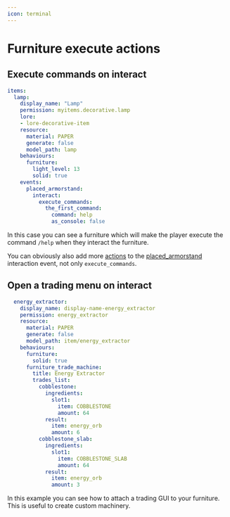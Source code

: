 ```yaml
---
icon: terminal
---
```


# Furniture execute actions

## Execute commands on interact

```yaml
items:
  lamp:
    display_name: "Lamp"
    permission: myitems.decorative.lamp
    lore:
    - lore-decorative-item
    resource:
      material: PAPER
      generate: false
      model_path: lamp
    behaviours:
      furniture:
        light_level: 13
        solid: true
    events:
      placed_armorstand:
        interact:
          execute_commands:
            the_first_command:
              command: help
              as_console: false
```

In this case you can see a furniture which will make the player execute the command `/help` when they interact the furniture.

You can obviously also add more [actions](../item-properties/actions/actions.md) to the [placed\_armorstand](../item-properties/events/) interaction event, not only `execute_commands`.

## Open a trading menu on interact

```yaml
  energy_extractor:
    display_name: display-name-energy_extractor
    permission: energy_extractor
    resource:
      material: PAPER
      generate: false
      model_path: item/energy_extractor
    behaviours:
      furniture:
        solid: true
      furniture_trade_machine:
        title: Energy Extractor
        trades_list:
          cobblestone:
            ingredients:
              slot1:
                item: COBBLESTONE
                amount: 64
            result:
              item: energy_orb
              amount: 6
          cobblestone_slab:
            ingredients:
              slot1:
                item: COBBLESTONE_SLAB
                amount: 64
            result:
              item: energy_orb
              amount: 3
```

In this example you can see how to attach a trading GUI to your furniture. This is useful to create custom machinery.
